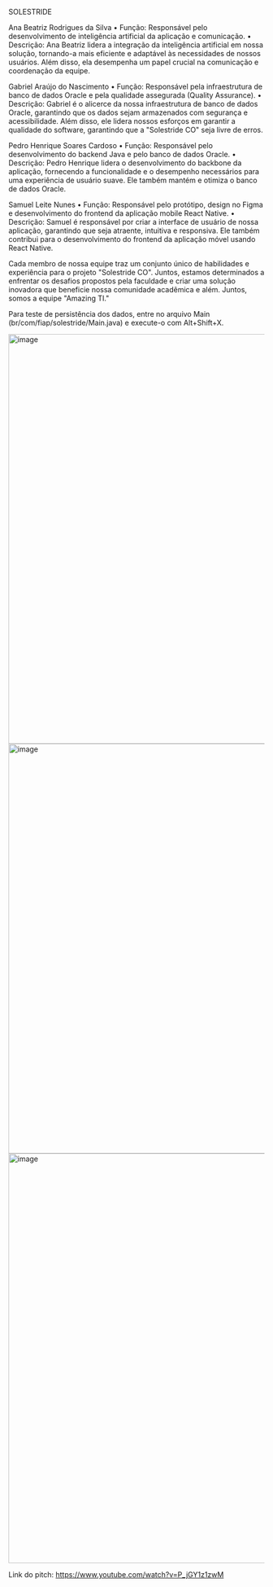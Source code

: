 SOLESTRIDE

Ana Beatriz Rodrigues da Silva
• Função: Responsável pelo desenvolvimento de inteligência artificial da aplicação e 
comunicação.
• Descrição: Ana Beatriz lidera a integração da inteligência artificial em nossa solução, 
tornando-a mais eficiente e adaptável às necessidades de nossos usuários. Além disso, ela 
desempenha um papel crucial na comunicação e coordenação da equipe.

Gabriel Araújo do Nascimento
• Função: Responsável pela infraestrutura de banco de dados Oracle e pela qualidade 
assegurada (Quality Assurance).
• Descrição: Gabriel é o alicerce da nossa infraestrutura de banco de dados Oracle, garantindo 
que os dados sejam armazenados com segurança e acessibilidade. Além disso, ele lidera 
nossos esforços em garantir a qualidade do software, garantindo que a "Solestride CO" seja 
livre de erros.

Pedro Henrique Soares Cardoso
• Função: Responsável pelo desenvolvimento do backend Java e pelo banco de dados Oracle.
• Descrição: Pedro Henrique lidera o desenvolvimento do backbone da aplicação, fornecendo 
a funcionalidade e o desempenho necessários para uma experiência de usuário suave. Ele 
também mantém e otimiza o banco de dados Oracle.

Samuel Leite Nunes
• Função: Responsável pelo protótipo, design no Figma e desenvolvimento do frontend da 
aplicação mobile React Native.
• Descrição: Samuel é responsável por criar a interface de usuário de nossa aplicação, 
garantindo que seja atraente, intuitiva e responsiva. Ele também contribui para o 
desenvolvimento do frontend da aplicação móvel usando React Native.

Cada membro de nossa equipe traz um conjunto único de habilidades e experiência para o projeto 
"Solestride CO". Juntos, estamos determinados a enfrentar os desafios propostos pela faculdade e 
criar uma solução inovadora que beneficie nossa comunidade acadêmica e além. Juntos, somos a 
equipe "Amazing TI."

Para teste de persistência dos dados, entre no arquivo Main (br/com/fiap/solestride/Main.java) e execute-o com Alt+Shift+X.

<img width="805" alt="image" src="https://github.com/pedro2398/solestride-java/assets/103459126/d958e6db-368f-4656-ae08-e87d8f25bf89">
<img width="805" alt="image" src="https://github.com/pedro2398/solestride-java/assets/103459126/c5e08d6b-17dd-440d-a362-f860055ba104">
<img width="805" alt="image"  src="https://github.com/pedro2398/solestride-java/assets/103459126/11ccda8e-c010-4cbe-aea7-58181648ee4a">

Link do pitch: https://www.youtube.com/watch?v=P_jGY1z1zwM

